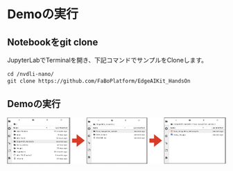 # Demoの実行

## Notebookをgit clone

JupyterLabでTerminalを開き、下記コマンドでサンプルをCloneします。

```
cd /nvdli-nano/
git clone https://github.com/FaBoPlatform/EdgeAIKit_HandsOn
```

## Demoの実行

![](./img/demo01.jpg)